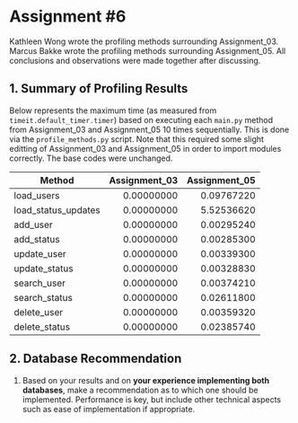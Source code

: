 # Assignment #6

Kathleen Wong wrote the profiling methods surrounding Assignment_03.
Marcus Bakke wrote the profiling methods surrounding Assignment_05.
All conclusions and observations were made together after discussing.

## 1. Summary of Profiling Results

Below represents the maximum time (as measured from `timeit.default_timer.timer`) based on executing each `main.py` method from Assignment_03 and Assignment_05 10 times sequentially. This is done via the `profile_methods.py` script. Note that this required some slight editting of Assignment_03 and Assignment_05 in order to import modules correctly. The base codes were unchanged.

| Method              | Assignment_03 | Assignment_05 |
| ------------------- | ------------: | ------------: |
| load_users          | 0.00000000    | 0.09767220    |
| load_status_updates | 0.00000000    | 5.52536620    |
| add_user            | 0.00000000    | 0.00295240    |
| add_status          | 0.00000000    | 0.00285300    |
| update_user         | 0.00000000    | 0.00339300    |
| update_status       | 0.00000000    | 0.00328830    |
| search_user         | 0.00000000    | 0.00374210    |
| search_status       | 0.00000000    | 0.02611800    |
| delete_user         | 0.00000000    | 0.00359320    |
| delete_status       | 0.00000000    | 0.02385740    |

## 2. Database Recommendation

1. Based on your results and on **your experience implementing both databases**, make a recommendation as to which one should be implemented. Performance is key, but include other technical aspects such as ease of implementation if appropriate.